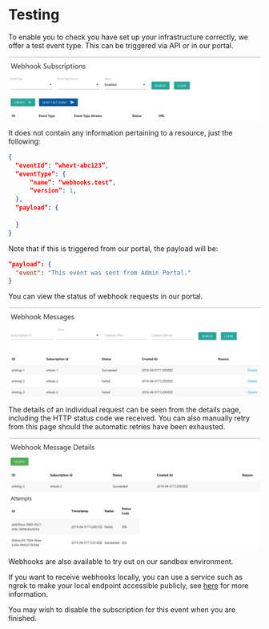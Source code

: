 # Testing

To enable you to check you have set up your infrastructure correctly, we offer a test event type. This can be triggered via API or in our portal.

  ![Create a subscription](../../assets/images/webhooks/Create-Subscription1.png)

It does not contain any information pertaining to a resource, just the following:

```json
{
  “eventId”: ”whevt-abc123”,
  “eventType”: {
      “name”: “webhooks.test”,
      “version”: 1,
  },
  “payload”: {
      
  }
}
```

Note that if this is triggered from our portal, the payload will be:

```json
“payload”: {
  "event": "This event was sent from Admin Portal."
}
```


You can view the status of webhook requests in our portal.

  ![Create a subscription](../../assets/images/webhooks/Webhook-Messages.png)

The details of an individual request can be seen from the details page, including the HTTP status code we received. You can also manually retry from this page should the automatic retries have been exhausted.

  ![Create a subscription](../../assets/images/webhooks/Webhook-Messages-Details.png)

Webhooks are also available to try out on our sandbox environment. 

If you want to receive webhooks locally, you can use a service such as ngrok to make your local endpoint accessible publicly, see [here](../webhooks/Receiving-Webhooks.md) for more information. 

You may wish to disable the subscription for this event when you are finished.

